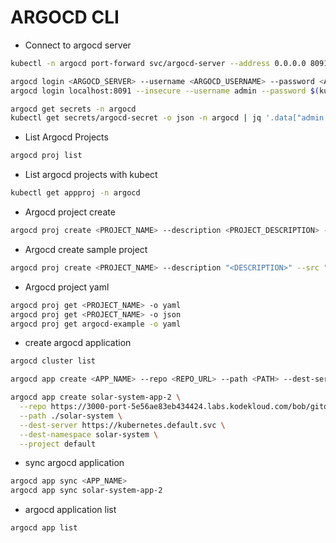 # ARGOCD CLI

- Connect to argocd server
```bash
kubectl -n argocd port-forward svc/argocd-server --address 0.0.0.0 8091:443
```
```bash
argocd login <ARGOCD_SERVER> --username <ARGOCD_USERNAME> --password <ARGOCD_PASSWORD> --insecure
argocd login localhost:8091 --insecure --username admin --password $(kubectl -n argocd get secret argocd-initial-admin-secret -o jsonpath="{.data.password}" | base64 -d)
```
```bash
argocd get secrets -n argocd
kubectl get secrets/argocd-secret -o json -n argocd | jq '.data["admin.password"]' -r | base64 --decode
```

- List Argocd Projects
```bash
argocd proj list
```

- List argocd projects with kubect
```bash
kubectl get appproj -n argocd
```

- Argocd project create
```bash
argocd proj create <PROJECT_NAME> --description <PROJECT_DESCRIPTION> --dest <DESTINATION_CLUSTER> --src <SOURCE_CLUSTER>
```

- Argocd create sample project
```bash
argocd proj create <PROJECT_NAME> --description "<DESCRIPTION>" --src "<REPO_URL>" --dest "<CLUSTER_URL>,<NAMESPACE>"
```

- Argocd project yaml
```bash
argocd proj get <PROJECT_NAME> -o yaml
argocd proj get <PROJECT_NAME> -o json
argocd proj get argocd-example -o yaml
```

- create argocd application
```bash
argocd cluster list
```
```bash
argocd app create <APP_NAME> --repo <REPO_URL> --path <PATH> --dest-server <DESTINATION_CLUSTER> --dest-namespace <NAMESPACE> --revision <REVISION> --project <PROJECT_NAME>

argocd app create solar-system-app-2 \
  --repo https://3000-port-5e56ae83eb434424.labs.kodekloud.com/bob/gitops-argocd \
  --path ./solar-system \
  --dest-server https://kubernetes.default.svc \
  --dest-namespace solar-system \
  --project default
```

- sync argocd application
```bash
argocd app sync <APP_NAME>
argocd app sync solar-system-app-2
```
- argocd application list
```bash
argocd app list
```